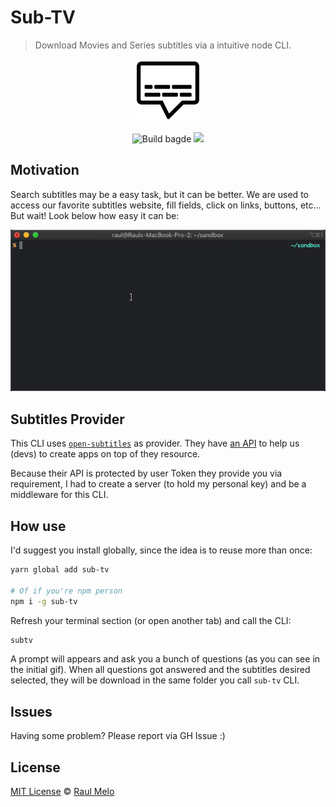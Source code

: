 # Sub-TV

> Download Movies and Series subtitles via a intuitive node CLI.

<p align="center">
  <img src="media/logo.png" height="100" width="100" alt="Logo">
  <p align="center">
    <img src="https://github.com/raulfdm/subtv/workflows/Node%20CI/badge.svg" alt="Build bagde">
    <a href="https://david-dm.org/raulfdm/sub-tv" title="dependencies status">
    <img src="https://david-dm.org/raulfdm/sub-tv/status.svg"/></a>
  </p>
</p>

## Motivation

Search subtitles may be a easy task, but it can be better. We are used to access our favorite subtitles website, fill fields, click on links, buttons, etc... But wait! Look below how easy it can be:

<p align="center">
  <img src="media/cli-demo.gif" alt="CLI Demo">
</p>

## Subtitles Provider

This CLI uses [`open-subtitles`](https://www.opensubtitles.org/) as provider. They have [an API](https://trac.opensubtitles.org/projects/opensubtitles/wiki/XMLRPC) to help us (devs) to create apps on top of they resource.

Because their API is protected by user Token they provide you via requirement, I had to create a server (to hold my personal key) and be a middleware for this CLI.

## How use

I'd suggest you install globally, since the idea is to reuse more than once:

```bash
yarn global add sub-tv

# Of if you're npm person
npm i -g sub-tv
```

Refresh your terminal section (or open another tab) and call the CLI:

```bash
subtv
```

A prompt will appears and ask you a bunch of questions (as you can see in the initial gif). When all questions got answered and the subtitles desired selected, they will be download in the same folder you call `sub-tv` CLI.

## Issues

Having some problem? Please report via GH Issue :)

## License

[MIT License](https://github.com/afonsopacifer/open-source-boilerplate/blob/master/LICENSE.md) © [Raul Melo](https://rauldemelo.com.br)
